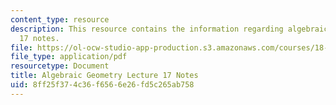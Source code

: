 ```yaml
---
content_type: resource
description: This resource contains the information regarding algebraic geometry lecture
  17 notes.
file: https://ol-ocw-studio-app-production.s3.amazonaws.com/courses/18-725-algebraic-geometry-fall-2015/8ff25f374c36f6566e26fd5c265ab758_MIT18_725F15_lec17.pdf
file_type: application/pdf
resourcetype: Document
title: Algebraic Geometry Lecture 17 Notes
uid: 8ff25f37-4c36-f656-6e26-fd5c265ab758
---
```

